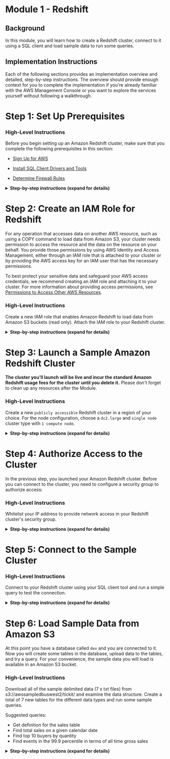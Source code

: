 # Module 1 - Redshift

## Background
In this module, you will learn how to create a Redshift cluster, connect to it using a SQL client and load sample data to run some queries.

## Implementation Instructions

Each of the following sections provides an implementation overview and detailed, step-by-step instructions. The overview should provide enough context for you to complete the implementation if you're already familiar with the AWS Management Console or you want to explore the services yourself without following a walkthrough.

# Step 1: Set Up Prerequisites<a name="rs-gsg-prereq"></a>

### High-Level Instructions

Before you begin setting up an Amazon Redshift cluster, make sure that you complete the following prerequisites in this section: 

+ [Sign Up for AWS](#rs-gsg-prereq-signup)

+ [Install SQL Client Drivers and Tools](#rs-gsg-prereq-sql-client)

+ [Determine Firewall Rules](#rs-gsg-prereq-firewall-rules)


<details>
<summary><strong>Step-by-step instructions (expand for details)</strong></summary><p>


## Sign Up for AWS<a name="rs-gsg-prereq-signup"></a>

If you don’t already have an AWS account, you must sign up for one\. If you already have an account, you can skip this prerequisite and use your existing account\.

1. Open [https://aws\.amazon\.com/](https://aws.amazon.com/), and then choose **Create an AWS Account**\.
**Note**  
This might be unavailable in your browser if you previously signed into the AWS Management Console\. In that case, choose **Sign in to a different account**, and then choose **Create a new AWS account**\.

1. Follow the online instructions\.

    Part of the sign\-up procedure involves receiving a phone call and entering a PIN using the phone keypad\.

## Install SQL Client Drivers and Tools<a name="rs-gsg-prereq-sql-client"></a>

You can use most SQL client tools with Amazon Redshift JDBC or ODBC drivers to connect to an Amazon Redshift cluster\. In this tutorial, we show you how to connect using SQL Workbench/J, a free, DBMS\-independent, cross\-platform SQL query tool\. If you plan to use SQL Workbench/J to complete this tutorial, follow the steps below to get set up with the Amazon Redshift JDBC driver and SQL Workbench/J\. For more complete instructions for installing SQL Workbench/J, go to [Setting Up the SQL Workbench/J Client](http://docs.aws.amazon.com/redshift/latest/mgmt/connecting-using-workbench.html) in the *Amazon Redshift Cluster Management Guide*\. If you use an Amazon EC2 instance as your client computer, you will need to install SQL Workbench/J and the required drivers on the instance\.

**Note**  
You must install any third\-party database tools that you want to use with your clusters; Amazon Redshift does not provide or install any third\-party tools or libraries\.

### To Install SQL Workbench/J on Your Client Computer<a name="rs-gsg-how-to-install-sql-client-drivers-and-tools"></a>

1. Review the [SQL Workbench/J software license](http://www.sql-workbench.net/manual/license.html#license-restrictions)\.

1. Go to the [SQL Workbench/J website](http://www.sql-workbench.net/) and download the appropriate package for your operating system\.

1. Go to the [Installing and starting SQL Workbench/J page](http://www.sql-workbench.net/manual/install.html) and install SQL Workbench/J\.
**Important**  
Note the Java runtime version prerequisites for SQL Workbench/J and ensure you are using that version, otherwise, this client application will not run\.

1. Go to [Configure a JDBC Connection](http://docs.aws.amazon.com/redshift/latest/mgmt/configure-jdbc-connection.html) and download an Amazon Redshift JDBC driver to enable SQL Workbench/J to connect to your cluster\.

For more information about using the Amazon Redshift JDBC or ODBC drivers, see [Configuring Connections in Amazon Redshift](http://docs.aws.amazon.com/redshift/latest/mgmt/configuring-connections.html)\.

## Determine Firewall Rules<a name="rs-gsg-prereq-firewall-rules"></a>

As part of this tutorial, you will specify a port when you launch your Amazon Redshift cluster\. You will also create an inbound ingress rule in a security group to allow access through the port to your cluster\.

If your client computer is behind a firewall, you need to know an open port that you can use so you can connect to the cluster from a SQL client tool and run queries\. If you do not know this, you should work with someone who understands your network firewall rules to determine an open port in your firewall\. Though Amazon Redshift uses port 5439 by default, the connection will not work if that port is not open in your firewall\. Because you cannot change the port number for your Amazon Redshift cluster after it is created, make sure that you specify an open port that will work in your environment during the launch process\.

</p></details>

# Step 2: Create an IAM Role for Redshift<a name="rs-gsg-create-an-iam-role"></a>

For any operation that accesses data on another AWS resource, such as using a COPY command to load data from Amazon S3, your cluster needs permission to access the resource and the data on the resource on your behalf\. You provide those permissions by using AWS Identity and Access Management, either through an IAM role that is attached to your cluster or by providing the AWS access key for an IAM user that has the necessary permissions\. 

To best protect your sensitive data and safeguard your AWS access credentials, we recommend creating an IAM role and attaching it to your cluster\. For more information about providing access permissions, see [Permissions to Access Other AWS Resources](http://docs.aws.amazon.com/redshift/latest/dg/copy-usage_notes-access-permissions.html)\.

### High-Level Instructions

Create a new IAM role that enables Amazon Redshift to load data from Amazon S3 buckets (read only). Attach the IAM role to your Redshift cluster.


<details>
<summary><strong>Step-by-step instructions (expand for details)</strong></summary><p>


1. Sign in to the AWS Management Console and open the IAM console at [https://console\.aws\.amazon\.com/iam/](https://console.aws.amazon.com/iam/)\.

1. In the left navigation pane, choose **Roles**\.

1. Choose **Create role**

1. In the **AWS Service** group, choose **Redshift\.** 

1. Under **Select your use case**, choose **Redshift \- Customizable** then choose **Next: Permissions**\.

1. On the **Attach permissions policies** page, choose **AmazonS3ReadOnlyAccess**, and then choose **Next: Review**\.

1. For **Role name**, type a name for your role\. For this tutorial, type `myRedshiftRole`\. 

1. Review the information, and then choose **Create Role**\.

1. Choose the role name for new role\.

1. Copy the **Role ARN** to your clipboard—this value is the Amazon Resource Name \(ARN\) for the role that you just created\. You will use that value when you use the COPY command to load data in Step 6.

1. Attach the new role to your cluster\. You can attach the role when you launch a new cluster or you can attach it to an existing cluster\. In the next step, you'll attach the role to a new cluster\.

</p></details>

# Step 3: Launch a Sample Amazon Redshift Cluster<a name="rs-gsg-launch-sample-cluster"></a>

**The cluster you'll launch will be live and incur the standard Amazon Redshift usage fees for the cluster until you delete it.** Please don't forget to clean up any resources after the Module.


### High-Level Instructions
Create a new `publicly accessible` Redshift cluster in a region of your choice. For the node configuration, choose a `dc2.large` and `single node` cluster type with `1 compute node`.


<details>
<summary><strong>Step-by-step instructions (expand for details)</strong></summary><p>

1. Sign in to the AWS Management Console and open the Amazon Redshift console at [https://console\.aws\.amazon\.com/redshift/](https://console.aws.amazon.com/redshift/)\.
**Important**  
If you use IAM user credentials, ensure that the user has the necessary permissions to perform the cluster operations\. For more information, go to [Controlling Access to IAM Users](http://docs.aws.amazon.com/redshift/latest/mgmt/iam-redshift-user-mgmt.html) in the *Amazon Redshift Cluster Management Guide*\.

1. In the main menu, select the region in which you want to create the cluster\. For the purposes of this tutorial, select **Sydney**.  

1. On the Amazon Redshift Dashboard, choose **Launch Cluster**\.

The Amazon Redshift Dashboard looks similar to the following:  
![Redshift Console](http://docs.aws.amazon.com/redshift/latest/gsg/images/rs-gsg-clusters-launch-cluster-10.png)

1. On the Cluster Details page, enter the following values and then choose **Continue**:

   + **Cluster Identifier**: type `<yourName>-cluster`

   + **Database Name**: leave this box blank\. Amazon Redshift will create a default database named `dev`\

   + **Database Port**: type the port number on which the database will accept connections\. You should have determined the port number in the prerequisite step of this tutorial\. You cannot change the port after launching the cluster, so make sure that you have an open port number in your firewall so that you can connect from SQL client tools to the database in the cluster\.

   + **Master User Name**: type `masteruser`\. You will use this username and password to connect to your database after the cluster is available\.

   + **Master User Password** and **Confirm Password**: type a password for the master user account\.  
![Cluster Config](http://docs.aws.amazon.com/redshift/latest/gsg/images/rs-gsg-clusters-launch-cluster-wizard-10.png)

1. On the Node Configuration page, select the following values and then choose **Continue**:

   + **Node Type**: **dc2\.large**

   + **Cluster Type**: **Single Node**  
![Node Configuration](http://docs.aws.amazon.com/redshift/latest/gsg/images/rs-gsg-clusters-launch-cluster-wizard-20.png)


1. Use the following values if you are launching your cluster in the EC2\-VPC platform:

   + **Cluster Parameter Group**: select the default parameter group\.

   + **Encrypt Database**: **None**\.

   + **Choose a VPC**: **Default VPC \(vpc\-xxxxxxxx\)**

   + **Cluster Subnet Group**: **default**

   + **Publicly Accessible**: **Yes**

   + **Choose a Public IP Address**: **No**

   + **Enhanced VPC Routing**: **No**

   + **Availability Zone**: **No Preference**

   + **VPC Security Groups**: **default \(sg\-xxxxxxxx\)**

   + **Create CloudWatch Alarm**: **No**

1. Associate an IAM role with the cluster

   For **AvailableRoles**, choose **myRedshiftRole** (configured in Step 2) and then choose **Continue**\.  
![Redshift IAM Role](http://docs.aws.amazon.com/redshift/latest/gsg/images/rs-gsg-clusters-launch-cluster-wizard-45.png)

1. On the Clusters page, choose the cluster that you just launched and review the **Cluster Status** information\. Make sure that the **Cluster Status** is **available** and the **Database Health** is **healthy** before you try to connect to the database later in this tutorial\.  
![Redshift Health Console](http://docs.aws.amazon.com/redshift/latest/gsg/images/rs-gsg-clusters-config-cluster-status.png)

</p></details>


# Step 4: Authorize Access to the Cluster<a name="rs-gsg-authorize-cluster-access"></a>

In the previous step, you launched your Amazon Redshift cluster\. Before you can connect to the cluster, you need to configure a security group to authorize access: 


### High-Level Instructions
Whitelist your IP address to provide network access in your Redshift cluster's security group.


<details>
<summary><strong>Step-by-step instructions (expand for details)</strong></summary><p>

1. In the Amazon Redshift console, in the navigation pane, choose **Clusters**\.

1. Choose `your cluster` to open it, and make sure you are on the **Configuration** tab\.

1. Under **Cluster Properties**, for **VPC Security Groups**, choose your security group\.  
![Security Group](http://docs.aws.amazon.com/redshift/latest/gsg/images/rs-gsg-clusters-config-vpc-security-group.png)

1. After your security group opens in the Amazon EC2 console, choose the **Inbound** tab\.  
![SG inbound](http://docs.aws.amazon.com/redshift/latest/gsg/images/rs-gsg-security-vpc-security-group-select.png)

1. Choose **Edit**, and enter the following, then choose **Save**: 

   + **Type**: **Custom TCP Rule**\.

   + **Protocol**: **TCP**\.

   + **Port Range**: type the same port number that you used when you launched the cluster\. The default port for Amazon Redshift is `5439`, but your port might be different\.

   + **Source**: select **My IP**
</p></details>

# Step 5: Connect to the Sample Cluster<a name="rs-gsg-connect-to-cluster"></a>

### High-Level Instructions

Connect to your Redshift cluster using your SQL client tool and run a simple query to test the connection.

<details>
<summary><strong>Step-by-step instructions (expand for details)</strong></summary><p>

+ [To Get Your Connection String](#rs-gsg-how-to-get-connection-string)

+ [To Connect from SQL Workbench/J to Your Cluster](#rs-gsg-how-to-connect-from-workbench)

### To Get Your Connection String<a name="rs-gsg-how-to-get-connection-string"></a>

1. In the Amazon Redshift console, in the navigation pane, choose **Clusters**\.

1. Choose `your-cluster` to open it, and make sure you are on the **Configuration** tab\.

1. On the **Configuration** tab, under **Cluster Database Properties**, copy the JDBC URL of the cluster\. 
**Note**  
The endpoint for your cluster is not available until the cluster is created and in the available state\.  
![JDBC URL](http://docs.aws.amazon.com/redshift/latest/gsg/images/rs-mgmt-clusters-cluster-database-properties-jdbc.png)

### To Connect from SQL Workbench/J to Your Cluster<a name="rs-gsg-how-to-connect-from-workbench"></a>

This step assumes you installed SQL Workbench/J in Step 1, otherwise use your application specific settings to connect to your cluster.

1. Open SQL Workbench/J\.

1. Choose **File**, and then choose **Connect window**\.

1. Choose **Create a new connection profile**\.

1. In the **New profile** text box, type a name for the profile\.

1. Choose **Manage Drivers**\. The **Manage Drivers** dialog opens\.

1. Choose the **Create a new entry** button\. In the **Name** text box, type a name for the driver\.  
![Driver](http://docs.aws.amazon.com/redshift/latest/gsg/images/jdbc-manage-drivers.png)

Choose the folder icon next to the **Library** box, navigate to the location of the driver, select it, and then choose **Open**\.  
![JDBC Driver](http://docs.aws.amazon.com/redshift/latest/gsg/images/redshift_jdbc_file.png)

If the **Please select one driver** dialog box displays, select **com\.amazon\.redshift\.jdbc4\.Driver** or **com\.amazon\.redshift\.jdbc41\.Driver** and choose **OK**\. SQL Workbench/J automatically completes the **Classname** box\. Leave the **Sample URL** box blank, and then choose **OK**\. 

1. In the **Driver** box, choose the driver you just added\.

1. In **URL**, copy the JDBC URL from the Amazon Redshift console and paste it here\.

1. In **Username**, type *masteruser*\.

1. In **Password**, type the password associated with the master user account\.

1. Choose the **Autocommit** box\. 

1. Choose the **Save profile list** icon, as shown below:  
![Profile](http://docs.aws.amazon.com/redshift/latest/gsg/images/sql_workbench_save.png)

1. Choose **OK**\.  
![Overall](http://docs.aws.amazon.com/redshift/latest/gsg/images/redshift_driver_sql_workbench.png)

</p></details>


# Step 6: Load Sample Data from Amazon S3<a name="rs-gsg-create-sample-db"></a>
At this point you have a database called `dev` and you are connected to it\. Now you will create some tables in the database, upload data to the tables, and try a query\. For your convenience, the sample data you will load is available in an Amazon S3 bucket\. 

### High-Level Instructions

Download all of the sample delimited data (7 x txt files) from s3://awssampledbuswest2/tickit/ and examine the data structure. Create a total of 7 new tables for the different data types and run some sample queries. 

Suggested queries:
   + Get definition for the sales table
   + Find total sales on a given calendar date
   + Find top 10 buyers by quantity
   + Find events in the 99.9 percentile in terms of all time gross sales

<details>
<summary><strong>Step-by-step instructions (expand for details)</strong></summary><p>


**Note**  
Before you proceed, ensure that your SQL Workbench/J client is connected to the cluster\.


1. Create tables\.

   Copy and execute the following create table statements to create tables in the `dev` database\. For more information about the syntax, go to [CREATE TABLE](http://docs.aws.amazon.com/redshift/latest/dg/r_CREATE_TABLE_NEW.html) in the *Amazon Redshift Database Developer Guide*\.

    ``` sql
    create table users(
        userid integer not null distkey sortkey,
        username char(8),
        firstname varchar(30),
        lastname varchar(30),
        city varchar(30),
        state char(2),
        email varchar(100),
        phone char(14),
        likesports boolean,
        liketheatre boolean,
        likeconcerts boolean,
        likejazz boolean,
        likeclassical boolean,
        likeopera boolean,
        likerock boolean,
        likevegas boolean,
        likebroadway boolean,
        likemusicals boolean);

    create table venue(
        venueid smallint not null distkey sortkey,
        venuename varchar(100),
        venuecity varchar(30),
        venuestate char(2),
        venueseats integer);

    create table category(
        catid smallint not null distkey sortkey,
        catgroup varchar(10),
        catname varchar(10),
        catdesc varchar(50));
    
    create table date(
        dateid smallint not null distkey sortkey,
        caldate date not null,
        day character(3) not null,
        week smallint not null,
        month character(5) not null,
        qtr character(5) not null,
        year smallint not null,
        holiday boolean default('N'));
    
    create table event(
        eventid integer not null distkey,
        venueid smallint not null,
        catid smallint not null,
        dateid smallint not null sortkey,
        eventname varchar(200),
        starttime timestamp);
    
    create table listing(
        listid integer not null distkey,
        sellerid integer not null,
        eventid integer not null,
        dateid smallint not null  sortkey,
        numtickets smallint not null,
        priceperticket decimal(8,2),
        totalprice decimal(8,2),
        listtime timestamp);
    
    create table sales(
        salesid integer not null,
        listid integer not null distkey,
        sellerid integer not null,
        buyerid integer not null,
        eventid integer not null,
        dateid smallint not null sortkey,
        qtysold smallint not null,
        pricepaid decimal(8,2),
        commission decimal(8,2),
        saletime timestamp);
    ```

1.  Load sample data from Amazon S3 by using the COPY command\. 

    **Note**
    We recommend using the COPY command to load large datasets into Amazon Redshift from Amazon S3 or DynamoDB\. For more information about COPY syntax, see [COPY](http://docs.aws.amazon.com/redshift/latest/dg/r_COPY.html) in the *Amazon Redshift Database Developer Guide*\. 

    The sample data for this tutorial is provided in an Amazon S3 bucket that is owned by Amazon Redshift\. The bucket permissions are configured to allow all authenticated AWS users read access to the sample data files\. 

    To load the sample data, you must provide authentication for your cluster to access Amazon S3 on your behalf\. You can provide either role\-based authentication or key\-based authentication\. We recommend using role\-based authentication\. For more information about both types of authentication, see [CREDENTIALS](http://docs.aws.amazon.com/redshift/latest/dg/copy-parameters-credentials.html) in the Amazon Redshift Database Developer Guide\.

    For this step, you will provide authentication by referencing the IAM role you created and then attached to your cluster in previous steps\.
    **Note**  
    If you don’t have proper permissions to access Amazon S3, you receive the following error message when running the COPY command: `S3ServiceException: Access Denied`\.

    The COPY commands include a placeholder for the IAM role ARN, as shown in the following example\.

    ``` shell
    copy users from 's3://awssampledbuswest2/tickit/allusers_pipe.txt' 
    credentials 'aws_iam_role=<iam-role-arn>' 
    delimiter '|' region 'us-west-2';
    ```

    To authorize access using an IAM role, replace *<iam\-role\-arn>* in the CREDENTIALS parameter string with the role ARN for the IAM role you created in [Step 2: Create an IAM Role](rs-gsg-create-an-iam-role.md)\.

    Your COPY command will look similar to the following example\. 

    ``` shell
    copy users from 's3://awssampledbuswest2/tickit/allusers_pipe.txt' 
    credentials 'aws_iam_role=arn:aws:iam::123456789012:role/myRedshiftRole' 
    delimiter '|' region 'us-west-2';
    ```

    To load the sample data, replace *<iam\-role\-arn>* in the following COPY commands with your role ARN\. Then run the commands in your SQL client tool\.

    ``` shell
    copy users from 's3://awssampledbuswest2/tickit/allusers_pipe.txt' 
    credentials 'aws_iam_role=<iam-role-arn>' 
    delimiter '|' region 'us-west-2';

    copy venue from 's3://awssampledbuswest2/tickit/venue_pipe.txt' 
    credentials 'aws_iam_role=<iam-role-arn>' 
    delimiter '|' region 'us-west-2';

    copy category from 's3://awssampledbuswest2/tickit/category_pipe.txt' 
    credentials 'aws_iam_role=<iam-role-arn>' 
    delimiter '|' region 'us-west-2';

    copy date from 's3://awssampledbuswest2/tickit/date2008_pipe.txt' 
    credentials 'aws_iam_role=<iam-role-arn>' 
    delimiter '|' region 'us-west-2';

    copy event from 's3://awssampledbuswest2/tickit/allevents_pipe.txt' 
    credentials 'aws_iam_role=<iam-role-arn>' 
    delimiter '|' timeformat 'YYYY-MM-DD HH:MI:SS' region 'us-west-2';
    
    copy listing from 's3://awssampledbuswest2/tickit/listings_pipe.txt' 
    credentials 'aws_iam_role=<iam-role-arn>' 
    delimiter '|' region 'us-west-2';
    
    copy sales from 's3://awssampledbuswest2/tickit/sales_tab.txt'
    credentials 'aws_iam_role=<iam-role-arn>'
    delimiter '\t' timeformat 'MM/DD/YYYY HH:MI:SS' region 'us-west-2';
    ```

1. Now try the example queries\. For more information, go to [SELECT](http://docs.aws.amazon.com/redshift/latest/dg/r_SELECT_synopsis.html) in the *Amazon Redshift Developer Guide*\.

    ``` sql
    -- Get definition for the sales table.
    SELECT *    
    FROM pg_table_def    
    WHERE tablename = 'sales';    

    -- Find total sales on a given calendar date.
    SELECT sum(qtysold) 
    FROM   sales, date 
    WHERE  sales.dateid = date.dateid 
    AND    caldate = '2008-01-05';
    
    -- Find top 10 buyers by quantity.
    SELECT firstname, lastname, total_quantity 
    FROM   (SELECT buyerid, sum(qtysold) total_quantity
            FROM  sales
            GROUP BY buyerid
            ORDER BY total_quantity desc limit 10) Q, users
    WHERE Q.buyerid = userid
    ORDER BY Q.total_quantity desc;
    
    -- Find events in the 99.9 percentile in terms of all time gross sales.
    SELECT eventname, total_price 
    FROM  (SELECT eventid, total_price, ntile(1000) over(order by total_price desc) as percentile 
            FROM (SELECT eventid, sum(pricepaid) total_price
                    FROM   sales
                    GROUP BY eventid)) Q, event E
            WHERE Q.eventid = E.eventid
            AND percentile = 1
    ORDER BY total_price desc;
    ```

1. You can optionally go the Amazon Redshift console to review the queries you executed\. The **Queries** tab shows a list of queries that you executed over a time period you specify\. By default, the console displays queries that have executed in the last 24 hours, including currently executing queries\. 

   + Sign in to the AWS Management Console and open the Amazon Redshift console at [https://console\.aws\.amazon\.com/redshift/](https://console.aws.amazon.com/redshift/)\.

   + In the cluster list in the right pane, choose `your-cluster`\.

   + Choose the **Queries** tab\. 

    The console displays list of queries you executed as shown in the example below\.  
![queries](http://docs.aws.amazon.com/redshift/latest/gsg/images/cmdws-cluster-query-list.png)

   + To view more information about a query, choose the query ID link in the **Query** column or choose the magnifying glass icon\. 

    The following example shows the details of a query you ran in a previous step\.   
    ![query_result](http://docs.aws.amazon.com/redshift/latest/gsg/images/cmdws-cluster-query.png)

</p></details>